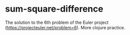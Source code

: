 # sum-square-difference

The solution to the 6th problem of the Euler project (https://projecteuler.net/problem=6). More clojure practice. 
